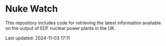 # Nuke Watch

This repository includes code for retrieving the latest information available on the output of EDF nuclear power plants in the UK.

Last updated: 2024-11-03 17:11